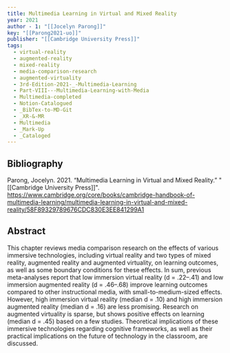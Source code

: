 ```yaml
---
title: Multimedia Learning in Virtual and Mixed Reality
year: 2021
author - 1: "[[Jocelyn Parong]]"
key: "[[Parong2021-uo]]"
publisher: "[[Cambridge University Press]]"
tags:
  - virtual-reality
  - augmented-reality
  - mixed-reality
  - media-comparison-research
  - augmented-virtuality
  - 3rd-Edition-2021-_-Multimedia-Learning
  - Part-VIII---Multimedia-Learning-with-Media
  - Multimedia-completed
  - Notion-Catalogued
  - _BibTex-to-MD-Git
  - _XR-&-MR
  - Multimedia
  - _Mark-Up
  - _Cataloged
---
```


## Bibliography
Parong, Jocelyn. 2021. “Multimedia Learning in Virtual and Mixed Reality.” "[[Cambridge University Press]]". https://www.cambridge.org/core/books/cambridge-handbook-of-multimedia-learning/multimedia-learning-in-virtual-and-mixed-reality/58F89329789676CDC830E3EE841299A1

## Abstract
This chapter reviews media comparison research on the effects of various immersive technologies, including virtual reality and two types of mixed reality, augmented reality and augmented virtuality, on learning outcomes, as well as some boundary conditions for these effects. In sum, previous meta-analyses report that low immersion virtual reality (d = .22–.41) and low immersion augmented reality (d = .46–.68) improve learning outcomes compared to other instructional media, with small-to-medium-sized effects. However, high immersion virtual reality (median d = .10) and high immersion augmented reality (median d = .16) are less promising. Research on augmented virtuality is sparse, but shows positive effects on learning (median d = .45) based on a few studies. Theoretical implications of these immersive technologies regarding cognitive frameworks, as well as their practical implications on the future of technology in the classroom, are discussed.
